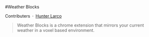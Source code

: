 #Weather Blocks

Contributers&ensp;·&ensp;[Hunter Larco](http://hunterlarco.com)

> Weather Blocks is a chrome extension that mirrors your current weather in a voxel based environment.
